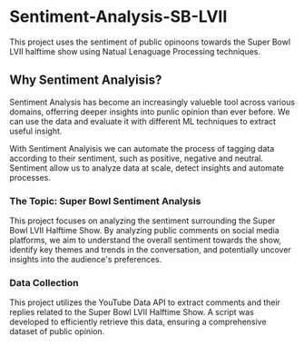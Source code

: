 # Sentiment-Analysis-SB-LVII
This project uses the sentiment of public opinoons towards the Super Bowl LVII halftime show using Natual Lenaguage Processing techniques.

## Why Sentiment Analyisis?
Sentiment Analysis has become an increasingly valueble tool across various domains, offerring deeper insights into punlic opinion than ever before. We can use the data and evaluate it with different ML techniques to extract useful insight. 

With Sentiment Analyisis we can automate the process of tagging data according to their sentiment, such as positive, negative and neutral. Sentiment allow us to analyze data at scale, detect insights and automate processes.

### The Topic: Super Bowl Sentiment Analysis
This project focuses on analyzing the sentiment surrounding the Super Bowl LVII Halftime Show. By analyzing public comments on social media platforms, we aim to understand the overall sentiment towards the show, identify key themes and trends in the conversation, and potentially uncover insights into the audience's preferences.

### Data Collection

This project utilizes the YouTube Data API to extract comments and their replies related to the Super Bowl LVII Halftime Show. A script was developed to efficiently retrieve this data, ensuring a comprehensive dataset of public opinion.
